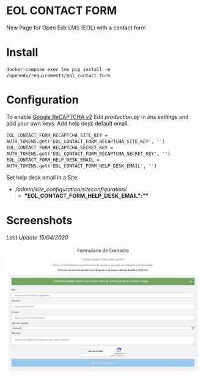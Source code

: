 # EOL CONTACT FORM

New Page for Open Edx LMS (EOL) with a contact form

# Install

    docker-compose exec lms pip install -e /openedx/requirements/eol_contact_form

# Configuration

To enable [Google ReCAPTCHA v2](https://www.google.com/recaptcha/) Edit *production.py* in *lms settings* and add your own keys. Add help desk default email.

    EOL_CONTACT_FORM_RECAPTCHA_SITE_KEY = AUTH_TOKENS.get('EOL_CONTACT_FORM_RECAPTCHA_SITE_KEY', '')
    EOL_CONTACT_FORM_RECAPTCHA_SECRET_KEY = AUTH_TOKENS.get('EOL_CONTACT_FORM_RECAPTCHA_SECRET_KEY', '')
    EOL_CONTACT_FORM_HELP_DESK_EMAIL = AUTH_TOKENS.get('EOL_CONTACT_FORM_HELP_DESK_EMAIL', '')

Set help desk email in a Site:
- */admin/site_configuration/siteconfiguration/*
    - **"EOL_CONTACT_FORM_HELP_DESK_EMAIL":""**

# Screenshots
*Last Update 15/04/2020*

<p align="center">
<img width="600" src="examples/lms_form.png">
</p>